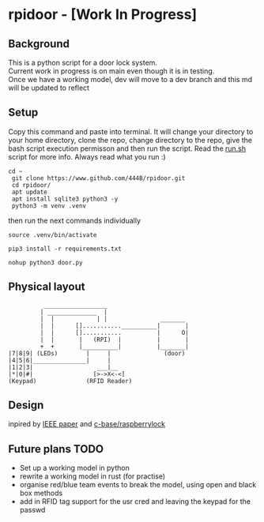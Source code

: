 # rpidoor - [Work In Progress]

## Background
This is a python script for a door lock system.  
Current work in progress is on main even though it is in testing.  
Once we have a working model, dev will move to a dev branch and this md will be updated to reflect

## Setup
Copy this command and paste into terminal. It will change your directory to your home directory, clone the repo, change directory to the repo, give the bash script execution permisson and then run the script. Read the [run.sh](https://github.com/444B/rpidoor/blob/master/run.sh) script for more info. Always read what you run :) 
``` shell
cd ~
 git clone https://www.github.com/444B/rpidoor.git
 cd rpidoor/
 apt update
 apt install sqlite3 python3 -y
 python3 -m venv .venv
```
then run the next commands individually
``` shell
source .venv/bin/activate
```

``` shell
pip3 install -r requirements.txt
```

```shell
nohup python3 door.py
```




## Physical layout
```
          __________________   
         | ______________  |  
         |  |            | |               _______   
         |  |      []...........__________|       |  
         |  |      []...........          |      O|  
         |  |       |   (RPI)  |          |       |  
         +  +       |__________|          |_______|  
|7|8|9| (LEDs)        |     |               (door)  
|4|5|6|_______________|     |  
|1|2|3|                  ___|__  
|*|0|#|                 [>->X<-<]  
(Keypad)              (RFID Reader)  
```

## Design 
inpired by [IEEE paper](https://ieeexplore.ieee.org/document/8807588) and [c-base/raspberrylock](https://github.com/c-base/raspberrylock)

## Future plans TODO
- Set up a working model in python
- rewrite a working model in rust (for practise)
- organise red/blue team events to break the model, using open and black box methods
- add in RFID tag support for the usr cred and leaving the keypad for the passwd
